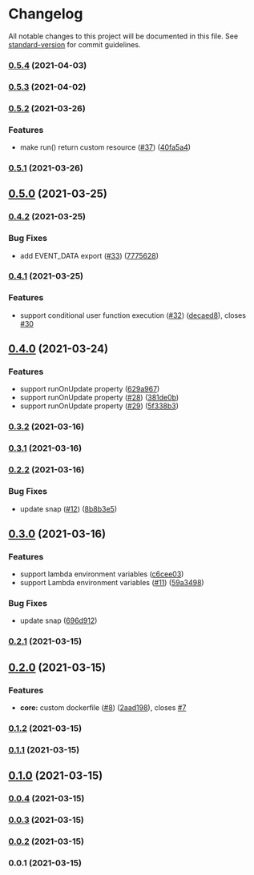 # Changelog

All notable changes to this project will be documented in this file. See [standard-version](https://github.com/conventional-changelog/standard-version) for commit guidelines.

### [0.5.4](https://github.com/pahud/cdk-lambda-bash/compare/v0.5.3...v0.5.4) (2021-04-03)

### [0.5.3](https://github.com/pahud/cdk-lambda-bash/compare/v0.5.2...v0.5.3) (2021-04-02)

### [0.5.2](https://github.com/pahud/cdk-lambda-bash/compare/v0.5.1...v0.5.2) (2021-03-26)


### Features

* make run() return custom resource ([#37](https://github.com/pahud/cdk-lambda-bash/issues/37)) ([40fa5a4](https://github.com/pahud/cdk-lambda-bash/commit/40fa5a45898d9ce8d4667d03c7fcd3909a2d9add))

### [0.5.1](https://github.com/pahud/cdk-lambda-bash/compare/v0.5.0...v0.5.1) (2021-03-26)

## [0.5.0](https://github.com/pahud/cdk-lambda-bash/compare/v0.4.2...v0.5.0) (2021-03-25)

### [0.4.2](https://github.com/pahud/cdk-lambda-bash/compare/v0.4.1...v0.4.2) (2021-03-25)


### Bug Fixes

* add EVENT_DATA export ([#33](https://github.com/pahud/cdk-lambda-bash/issues/33)) ([7775628](https://github.com/pahud/cdk-lambda-bash/commit/7775628c0b78b0ca28dc64fac87fecc095b7916a))

### [0.4.1](https://github.com/pahud/cdk-lambda-bash/compare/v0.4.0...v0.4.1) (2021-03-25)


### Features

* support conditional user function execution ([#32](https://github.com/pahud/cdk-lambda-bash/issues/32)) ([decaed8](https://github.com/pahud/cdk-lambda-bash/commit/decaed872174651e7f5b4ec8d24bf9ce259e0de1)), closes [#30](https://github.com/pahud/cdk-lambda-bash/issues/30)

## [0.4.0](https://github.com/pahud/cdk-lambda-bash/compare/v0.3.2...v0.4.0) (2021-03-24)


### Features

* support runOnUpdate property ([629a967](https://github.com/pahud/cdk-lambda-bash/commit/629a967bec0dd09d20965671352bb496172fc137))
* support runOnUpdate property ([#28](https://github.com/pahud/cdk-lambda-bash/issues/28)) ([381de0b](https://github.com/pahud/cdk-lambda-bash/commit/381de0bfa4e63f6a75a7448af8fc194aa8d210ed))
* support runOnUpdate property ([#29](https://github.com/pahud/cdk-lambda-bash/issues/29)) ([5f338b3](https://github.com/pahud/cdk-lambda-bash/commit/5f338b37fbaf94efe56b980c3ccd32d05422c617))

### [0.3.2](https://github.com/pahud/cdk-lambda-bash/compare/v0.3.1...v0.3.2) (2021-03-16)

### [0.3.1](https://github.com/pahud/cdk-lambda-bash/compare/v0.3.0...v0.3.1) (2021-03-16)

### [0.2.2](https://github.com/pahud/cdk-lambda-bash/compare/v0.2.1...v0.2.2) (2021-03-16)


### Bug Fixes

* update snap ([#12](https://github.com/pahud/cdk-lambda-bash/issues/12)) ([8b8b3e5](https://github.com/pahud/cdk-lambda-bash/commit/8b8b3e5fb4a23795f1f4f9c18a61d672521d86a8))

## [0.3.0](https://github.com/pahud/cdk-lambda-bash/compare/v0.2.1...v0.3.0) (2021-03-16)


### Features

* support lambda environment variables ([c6cee03](https://github.com/pahud/cdk-lambda-bash/commit/c6cee03382d1c9e6fed9cf44e6e5927d5ce53a02))
* support Lambda environment variables ([#11](https://github.com/pahud/cdk-lambda-bash/issues/11)) ([59a3498](https://github.com/pahud/cdk-lambda-bash/commit/59a349874a7bdd3b46da7ada43346a3c23ff88a0))


### Bug Fixes

* update snap ([696d912](https://github.com/pahud/cdk-lambda-bash/commit/696d912a8a8ca96a67f1e7eeaf9e182274a9c1a9))

### [0.2.1](https://github.com/pahud/cdk-lambda-bash/compare/v0.2.0...v0.2.1) (2021-03-15)

## [0.2.0](https://github.com/pahud/cdk-lambda-bash/compare/v0.1.2...v0.2.0) (2021-03-15)


### Features

* **core:** custom dockerfile ([#8](https://github.com/pahud/cdk-lambda-bash/issues/8)) ([2aad198](https://github.com/pahud/cdk-lambda-bash/commit/2aad1989cf29305af1e52a6ffc0821d69ea55921)), closes [#7](https://github.com/pahud/cdk-lambda-bash/issues/7)

### [0.1.2](https://github.com/pahud/cdk-lambda-bash/compare/v0.1.1...v0.1.2) (2021-03-15)

### [0.1.1](https://github.com/pahud/cdk-lambda-bash/compare/v0.1.0...v0.1.1) (2021-03-15)

## [0.1.0](https://github.com/pahud/cdk-lambda-bash/compare/v0.0.4...v0.1.0) (2021-03-15)

### [0.0.4](https://github.com/pahud/cdk-lambda-bash/compare/v0.0.3...v0.0.4) (2021-03-15)

### [0.0.3](https://github.com/pahud/cdk-lambda-bash/compare/v0.0.2...v0.0.3) (2021-03-15)

### [0.0.2](https://github.com/pahud/cdk-lambda-bash/compare/v0.0.1...v0.0.2) (2021-03-15)

### 0.0.1 (2021-03-15)
